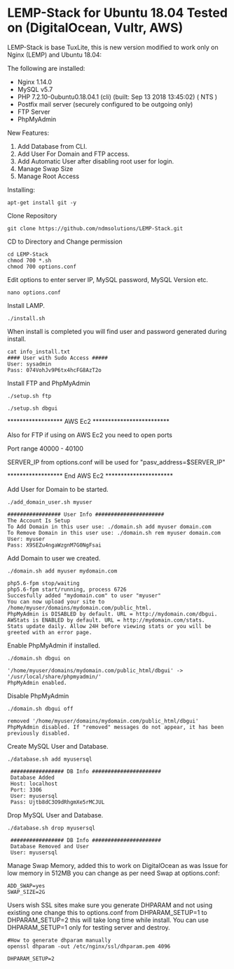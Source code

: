 # LEMP-Stack for Ubuntu 18.04 Tested on (DigitalOcean, Vultr, AWS)

LEMP-Stack is base TuxLite, this is new version modified to work only on Nginx (LEMP) and Ubuntu 18.04:

The following are installed:

* Nginx 1.14.0
* MySQL v5.7
* PHP 7.2.10-0ubuntu0.18.04.1 (cli) (built: Sep 13 2018 13:45:02) ( NTS )
* Postfix mail server (securely configured to be outgoing only)
* FTP Server
* PhpMyAdmin


New Features:

1. Add Database from CLI.
1. Add User For Domain and FTP access.
1. Add Automatic User after disabling root user for login.
1. Manage Swap Size
1. Manage Root Access

Installing:

```
apt-get install git -y

```

Clone Repository

```
git clone https://github.com/ndmsolutions/LEMP-Stack.git

```

CD to Directory and Change permission


```
cd LEMP-Stack
chmod 700 *.sh
chmod 700 options.conf
```

Edit options to enter server IP, MySQL password, MySQL Version etc.

```
nano options.conf
```

Install LAMP.

```
./install.sh

```

When install is completed you will find user and password generated during install.


```
cat info_install.txt
#### User with Sudo Access #####
User: sysadmin
Pass: 074VohJv9P6tx4hcFG8AzT2o
```

Install FTP and PhpMyAdmin

```
./setup.sh ftp

./setup.sh dbgui
```
****************** AWS Ec2 *************************

Also for FTP if using on AWS Ec2 you need to open ports 

Port range 40000 - 40100

SERVER_IP from options.conf will be used for "pasv_address=$SERVER_IP"

****************** End AWS Ec2 **********************


Add User for Domain to be started.

```
./add_domain_user.sh myuser

################# User Info ######################
The Account Is Setup
To Add Domain in this user use: ./domain.sh add myuser domain.com
To Remove Domain in this user use: ./domain.sh rem myuser domain.com
User: myuser
Pass: X9SEZu4ngaWzgnM7G0NgFsai
```

Add Domain to user we created.


```
./domain.sh add myuser mydomain.com

php5.6-fpm stop/waiting
php5.6-fpm start/running, process 6726
Succesfully added "mydomain.com" to user "myuser" 
You can now upload your site to /home/myuser/domains/mydomain.com/public_html.
PhpMyAdmin is DISABLED by default. URL = http://mydomain.com/dbgui.
AWStats is ENABLED by default. URL = http://mydomain.com/stats.
Stats update daily. Allow 24H before viewing stats or you will be greeted with an error page.
```

Enable PhpMyAdmin if installed.

```
./domain.sh dbgui on 

'/home/myuser/domains/mydomain.com/public_html/dbgui' -> '/usr/local/share/phpmyadmin/'
PhpMyAdmin enabled.
```

Disable PhpMyAdmin

```
./domain.sh dbgui off

removed '/home/myuser/domains/mydomain.com/public_html/dbgui'
PhpMyAdmin disabled. If "removed" messages do not appear, it has been previously disabled.
```

Create MySQL User and Database.

```
./database.sh add myusersql

 ################# DB Info ######################
 Database Added
 Host: localhost
 Port: 3306
 User: myusersql
 Pass: Ujtb8dC3O9dRhgmXe5rMCJUL
```

Drop MySQL User and Database.

```
./database.sh drop myusersql

 ################# DB Info ######################
 Database Removed and User
 User: myusersql
```

Manage Swap Memory, added this to work on DigitalOcean as was Issue for low memory in 512MB you can change as per need Swap at options.conf:


```
ADD_SWAP=yes
SWAP_SIZE=2G
```


Users wish SSL sites make sure you generate DHPARAM and not using existing one change this to options.conf from DHPARAM_SETUP=1 to DHPARAM_SETUP=2 this will take long time while install.
You can use DHPARAM_SETUP=1 only for testing server and destroy.

```
#How to generate dhparam manually
openssl dhparam -out /etc/nginx/ssl/dhparam.pem 4096
```

```
DHPARAM_SETUP=2
```